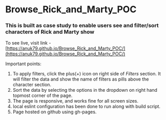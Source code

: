 # Browse_Rick_and_Marty_POC

### This is built as case study to enable users see and filter/sort characters of Rick and Marty show

To see live, visit link - [https://anuk79.github.io/Browse_Rick_and_Marty_POC/](https://anuk79.github.io/Browse_Rick_and_Marty_POC/)

Important points:
1. To apply filters, click the plus(+) icon on right side of *Filters* section. It will filter the data and show the name of filters as pills above the character section.
2. Sort the data by selecting the options in the dropdown on right hand topmost corner of the page.
3. The page is responsive, and works fine for all screen sizes.
4. local eslint configuration has been done to run along with build script.
5. Page hosted on github using gh-pages.

